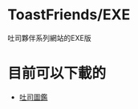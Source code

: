 # ToastFriends/EXE
吐司夥伴系列網站的EXE版

# 目前可以下載的
* [吐司圖鑑](https://github.com/ToastFriends/EXE/blob/ToastDictionary)
